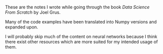 These are the notes I wrote while going through the book *Data Science From Scratch* by Joel Grus.

Many of the code examples have been translated into Numpy versions and expanded upon. 

I will probably skip much of the content on neural networks because
I think there exist other resources which are more suited for my intended usage of them. 
